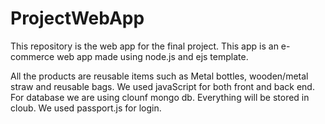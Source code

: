 # ProjectWebApp
This repository is the web app for the final project. This app is an e-commerce web app made using node.js and ejs template. 

All the products are reusable items such as Metal bottles, wooden/metal straw and reusable bags. We used javaScript for both front and back end.
For database we are using clounf mongo db. Everything will be stored in cloub. We used passport.js for login.
